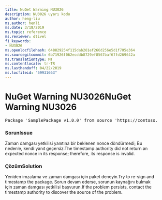 ```yaml
---
title: NuGet Warning NU3026
description: NU3026 uyarı kodu
author: heng-liu
ms.author: henli
ms.date: 3/18/2019
ms.topic: reference
ms.reviewer: dtivel
f1_keywords:
- NU3026
ms.openlocfilehash: 648829254f115dab201ef266d256e5d1f705e364
ms.sourcegitcommit: 6b71926f062ecddb8729ef8567baf67fd269642a
ms.translationtype: MT
ms.contentlocale: tr-TR
ms.lasthandoff: 04/22/2019
ms.locfileid: "59931663"
---
```

# <a name="nuget-warning-nu3026"></a><span data-ttu-id="0a215-103">NuGet Warning NU3026</span><span class="sxs-lookup"><span data-stu-id="0a215-103">NuGet Warning NU3026</span></span>

<pre>Package 'SamplePackage v1.0.0' from source 'https://contoso.com/index.json': The timestamp response is invalid. Nonces did not match.</pre>

### <a name="issue"></a><span data-ttu-id="0a215-104">Sorun</span><span class="sxs-lookup"><span data-stu-id="0a215-104">Issue</span></span>

<span data-ttu-id="0a215-105">Zaman damgası yetkilisi yanıtına bir beklenen nonce döndürmedi; Bu nedenle, kendi yanıt geçersiz.</span><span class="sxs-lookup"><span data-stu-id="0a215-105">The timestamp authority did not return an expected nonce in its response; therefore, its response is invalid.</span></span>


### <a name="solution"></a><span data-ttu-id="0a215-106">Çözüm</span><span class="sxs-lookup"><span data-stu-id="0a215-106">Solution</span></span>

<span data-ttu-id="0a215-107">Yeniden imzalama ve zaman damgası için paket deneyin.</span><span class="sxs-lookup"><span data-stu-id="0a215-107">Try to re-sign and timestamp the package.</span></span> <span data-ttu-id="0a215-108">Sorun devam ederse, sorunun kaynağını bulmak için zaman damgası yetkilisi başvurun.</span><span class="sxs-lookup"><span data-stu-id="0a215-108">If the problem persists, contact the timestamp authority to discover the source of the problem.</span></span>